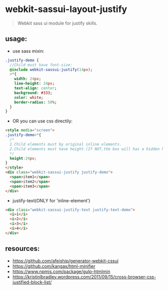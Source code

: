 # webkit-sassui-layout-justify
> Webkit sass ui module for justify skills.

## usage:
+ use sass mixin:
```sass
.justify-demo {
  //Child must have font-size:
  @include webkit-sassui-justify(14px);
  >*{
    width: 24px;
    line-height: 24px;
    text-align: center;
    background: #333;
    color: white;
    border-radius: 50%;
  }
}
```

+ OR you can use css directily:
```html
<style media="screen">
.justify-demo>*{
  /*
  1.Child elements must by original inline elements.
  2.Child elements must have height.(If NOT,the box will has a hidden height)
  */
  height:24px;
}
</style>
<div class="webkit-sassui-justify justify-demo">
  <span>item1</span>
  <span>item2</span>
  <span>item3</span>
</div>

```
+ justify-text(ONLY for 'inline-element')
```html
<div class="webkit-sassui-justify-text justify-text-demo">
  <i>1</i>
  <i>2</i>
  <i>3</i>
  <i>4</i>
</div>
```



## resources:
+ https://github.com/afeiship/generator-webkit-cssui
+ https://github.com/kangax/html-minifier
+ https://www.npmjs.com/package/gulp-htmlmin
+ https://kristinlbradley.wordpress.com/2011/09/15/cross-browser-css-justified-block-list/
